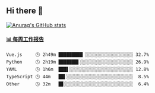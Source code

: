 ## Hi there 👋

[![Anurag's GitHub stats](https://github-readme-stats-orilights.vercel.app/api?username=orilights)](https://github.com/anuraghazra/github-readme-stats)

<!--
**OriLight152/OriLight152** is a ✨ _special_ ✨ repository because its `README.md` (this file) appears on your GitHub profile.

Here are some ideas to get you started:

- 🔭 I’m currently working on ...
- 🌱 I’m currently learning ...
- 👯 I’m looking to collaborate on ...
- 🤔 I’m looking for help with ...
- 💬 Ask me about ...
- 📫 How to reach me: ...
- 😄 Pronouns: ...
- ⚡ Fun fact: ...
-->

<!-- waka-box start -->
#### <a href="https://gist.github.com/92c8d5b388768c10efcba86e82b7c4fb" target="_blank">📊 每周工作报告</a>
```text
Vue.js     🕓 2h49m █████████▏░░░░░░░░░░░░░░░░░░ 32.7%
Python     🕓 2h19m ███████▌░░░░░░░░░░░░░░░░░░░░ 26.9%
YAML       🕓 1h6m  ███▌░░░░░░░░░░░░░░░░░░░░░░░░ 12.8%
TypeScript 🕓 44m   ██▍░░░░░░░░░░░░░░░░░░░░░░░░░  8.5%
Other      🕓 32m   █▊░░░░░░░░░░░░░░░░░░░░░░░░░░  6.4%
```
<!-- Powered by https://github.com/journey-ad/waka-box-go . -->
<!-- waka-box end -->
